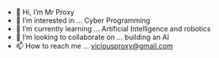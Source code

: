 - 👋 Hi, I’m Mr Proxy
- 👀 I’m interested in ... Cyber Programming
- 🌱 I’m currently learning ... Artificial Intelligence and robotics
- 💞️ I’m looking to collaborate on ... building an AI
- 📫 How to reach me ... viciousproxy@gmail.com

<!---
ViciousProxy/ViciousProxy is a ✨ special ✨ repository because its `README.md` (this file) appears on your GitHub profile.
You can click the Preview link to take a look at your changes.
--->
